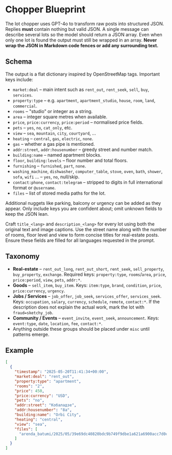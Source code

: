 # Chopper Blueprint

The lot chopper uses GPT-4o to transform raw posts into structured JSON. Replies
**must** contain nothing but valid JSON. A single message can describe several
lots so the model should return a JSON array. Even when only one lot is found
the output must still be wrapped in an array. **Never wrap the JSON in Markdown
code fences or add any surrounding text.**

## Schema
The output is a flat dictionary inspired by OpenStreetMap tags. Important keys include:

- `market:deal` – main intent such as `rent_out`, `rent_seek`, `sell`, `buy`, `services`.
- `property:type` – e.g. `apartment`, `apartment_studio`, `house`, `room`, `land`, `commercial`.
- `rooms` – "studio" or integer as a string.
- `area` – integer square metres when available.
- `price`, `price:currency`, `price:period` – normalised price fields.
- `pets` – `yes`, `no`, `cat_only`, etc.
- `view` – `sea`, `mountain`, `city`, `courtyard`, ...
- `heating` – `central`, `gas`, `electric`, `none`.
- `gas` – whether a gas pipe is mentioned.
- `addr:street`, `addr:housenumber` – greedy street and number match.
- `building:name` – named apartment blocks.
- `floor`, `building:levels` – floor number and total floors.
- `furnishing` – `furnished`, `part`, `none`.
- `washing_machine`, `dishwasher`, `computer_table`, `stove`, `oven`, `bath`, `shower`, `sofa`, `wifi` ... – `yes`, `no`, null/skip.
- `contact:phone`, `contact:telegram` – stripped to digits in full international format or `@username`.
- `files` – list of stored media paths for the lot.

Additional nuggets like parking, balcony or urgency can be added as they appear. Only include keys you are confident about; omit unknown fields to keep the JSON lean.

Craft `title_<lang>` and `description_<lang>` for every lot using both the original text and image captions. Use the street name along with the number of rooms, floor level and view to form concise titles for real-estate posts. Ensure these fields are filled for all languages requested in the prompt.

## Taxonomy
- **Real-estate** – `rent_out_long`, `rent_out_short`, `rent_seek`, `sell_property`, `buy_property`, `exchange`.
  Required keys: `property:type`, `rooms`/`area`, `price`, `price:period`, `view`, `pets`, `addr:*`.
- **Goods** – `sell_item`, `buy_item`.
  Keys: `item:type`, `brand`, `condition`, `price`, `price:currency`, `urgency`.
- **Jobs / Services** – `job_offer`, `job_seek`, `services_offer`, `services_seek`.
  Keys: `occupation`, `salary`, `currency`, `schedule`, `remote`, `contact:*`.
  If the description does not explain the actual work, mark the lot with
  `fraud=sketchy_job`.
- **Community / Events** – `event_invite`, `event_seek`, `announcement`.
  Keys: `event:type`, `date`, `location`, `fee`, `contact:*`.
- Anything outside these groups should be placed under `misc` until patterns emerge.

## Example
```json
[
  {
    "timestamp": "2025-05-20T11:41:34+00:00",
    "market:deal": "rent_out",
    "property:type": "apartment",
    "rooms": "2",
    "price": 450,
    "price:currency": "USD",
    "pets": "no",
    "addr:street": "Кобаладзе",
    "addr:housenumber": "8а",
    "building:name": "Orbi City",
    "heating": "central",
    "view": "sea",
    "files": [
      "arenda_batumi/2025/05/39e69dc40820bdc9b749f9dbe1a621a6900acc7d0c9b7afc453c539c235d5341.jpg"
    ]
  }
]
```
